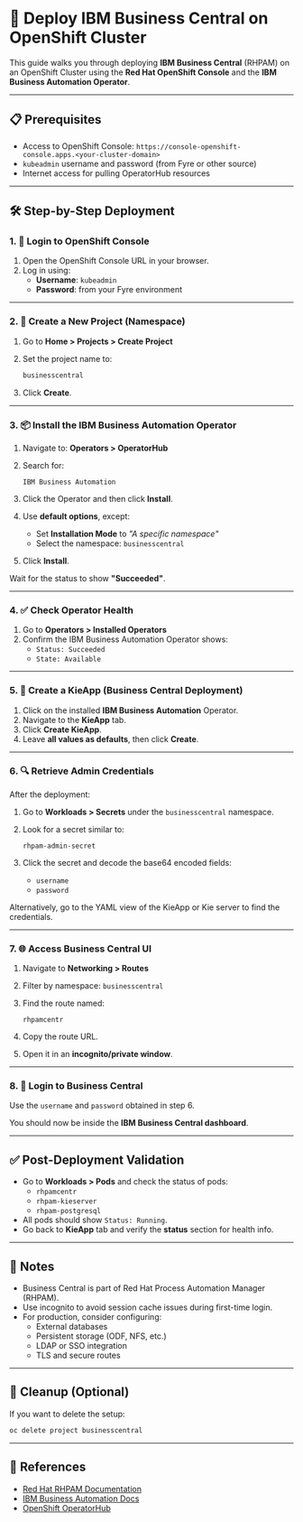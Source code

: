 # 🚀 Deploy IBM Business Central on OpenShift Cluster

This guide walks you through deploying **IBM Business Central** (RHPAM) on an OpenShift Cluster using the **Red Hat OpenShift Console** and the **IBM Business Automation Operator**.

---

## 📋 Prerequisites

- Access to OpenShift Console: `https://console-openshift-console.apps.<your-cluster-domain>`
- `kubeadmin` username and password (from Fyre or other source)
- Internet access for pulling OperatorHub resources

---

## 🛠️ Step-by-Step Deployment

### 1. 🔐 Login to OpenShift Console

1. Open the OpenShift Console URL in your browser.
2. Log in using:
   - **Username**: `kubeadmin`
   - **Password**: from your Fyre environment

---

### 2. 🧱 Create a New Project (Namespace)

1. Go to **Home > Projects > Create Project**
2. Set the project name to:

   ```bash
   businesscentral
   ```

3. Click **Create**.

---

### 3. 📦 Install the IBM Business Automation Operator

1. Navigate to: **Operators > OperatorHub**
2. Search for:

   ```
   IBM Business Automation
   ```

3. Click the Operator and then click **Install**.
4. Use **default options**, except:
   - Set **Installation Mode** to _"A specific namespace"_
   - Select the namespace: `businesscentral`
5. Click **Install**.

Wait for the status to show **"Succeeded"**.

---

### 4. ✅ Check Operator Health

1. Go to **Operators > Installed Operators**
2. Confirm the IBM Business Automation Operator shows:
   - `Status: Succeeded`
   - `State: Available`

---

### 5. 🧬 Create a KieApp (Business Central Deployment)

1. Click on the installed **IBM Business Automation** Operator.
2. Navigate to the **KieApp** tab.
3. Click **Create KieApp**.
4. Leave **all values as defaults**, then click **Create**.

---

### 6. 🔍 Retrieve Admin Credentials

After the deployment:

1. Go to **Workloads > Secrets** under the `businesscentral` namespace.
2. Look for a secret similar to:

   ```
   rhpam-admin-secret
   ```

3. Click the secret and decode the base64 encoded fields:
   - `username`
   - `password`

Alternatively, go to the YAML view of the KieApp or Kie server to find the credentials.

---

### 7. 🌐 Access Business Central UI

1. Navigate to **Networking > Routes**
2. Filter by namespace: `businesscentral`
3. Find the route named:

   ```
   rhpamcentr
   ```

4. Copy the route URL.
5. Open it in an **incognito/private window**.

---

### 8. 🔑 Login to Business Central

Use the `username` and `password` obtained in step 6.

You should now be inside the **IBM Business Central dashboard**.

---

## ✅ Post-Deployment Validation

- Go to **Workloads > Pods** and check the status of pods:
  - `rhpamcentr`
  - `rhpam-kieserver`
  - `rhpam-postgresql`
- All pods should show `Status: Running`.
- Go back to **KieApp** tab and verify the **status** section for health info.

---

## 📎 Notes

- Business Central is part of Red Hat Process Automation Manager (RHPAM).
- Use incognito to avoid session cache issues during first-time login.
- For production, consider configuring:
  - External databases
  - Persistent storage (ODF, NFS, etc.)
  - LDAP or SSO integration
  - TLS and secure routes

---

## 🧼 Cleanup (Optional)

If you want to delete the setup:

```bash
oc delete project businesscentral
```

---

## 📘 References

- [Red Hat RHPAM Documentation](https://access.redhat.com/documentation/en-us/red_hat_process_automation_manager)
- [IBM Business Automation Docs](https://www.ibm.com/docs/en/adm)
- [OpenShift OperatorHub](https://operatorhub.io)
